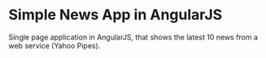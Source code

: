 Simple News App in AngularJS
==================

Single page application in AngularJS, that shows the latest 10 news from a web service (Yahoo Pipes).